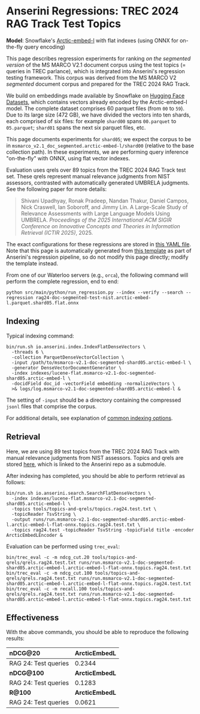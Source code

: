# Anserini Regressions: TREC 2024 RAG Track Test Topics

**Model**: Snowflake's [Arctic-embed-l](https://huggingface.co/Snowflake/snowflake-arctic-embed-l) with flat indexes (using ONNX for on-the-fly query encoding)

This page describes regression experiments for ranking _on the segmented version_ of the MS MARCO V2.1 document corpus using the test topics (= queries in TREC parlance), which is integrated into Anserini's regression testing framework.
This corpus was derived from the MS MARCO V2 _segmented_ document corpus and prepared for the TREC 2024 RAG Track.

We build on embeddings made available by Snowflake on [Hugging Face Datasets](https://huggingface.co/datasets/Snowflake/msmarco-v2.1-snowflake-arctic-embed-l), which contains vectors already encoded by the Arctic-embed-l model.
The complete dataset comprises 60 parquet files (from `00` to `59`).
Due to its large size (472 GB), we have divided the vectors into ten shards, each comprised of six files:
for example `shard00` spans `00.parquet` to `05.parquet`; `shard01` spans the next six parquet files, etc.

This page documents experiments for `shard05`; we expect the corpus to be in `msmarco_v2.1_doc_segmented.arctic-embed-l/shard00` (relative to the base collection path).
In these experiments, we are performing query inference "on-the-fly" with ONNX, using flat vector indexes.

Evaluation uses qrels over 89 topics from the TREC 2024 RAG Track test set.
These qrels represent manual relevance judgments from NIST assessors, contrasted with automatically generated UMBRELA judgments.
See the following paper for more details:

> Shivani Upadhyay, Ronak Pradeep, Nandan Thakur, Daniel Campos, Nick Craswell, Ian Soboroff, and Jimmy Lin. A Large-Scale Study of Relevance Assessments with Large Language Models Using UMBRELA. _Proceedings of the 2025 International ACM SIGIR Conference on Innovative Concepts and Theories in Information Retrieval (ICTIR 2025)_, 2025.

The exact configurations for these regressions are stored in [this YAML file](../../src/main/resources/regression/rag24-doc-segmented-test-nist.arctic-embed-l.parquet.shard05.flat.onnx.yaml).
Note that this page is automatically generated from [this template](../../src/main/resources/docgen/templates/rag24-doc-segmented-test-nist.arctic-embed-l.parquet.shard05.flat.onnx.template) as part of Anserini's regression pipeline, so do not modify this page directly; modify the template instead.

From one of our Waterloo servers (e.g., `orca`), the following command will perform the complete regression, end to end:

```
python src/main/python/run_regression.py --index --verify --search --regression rag24-doc-segmented-test-nist.arctic-embed-l.parquet.shard05.flat.onnx
```

## Indexing

Typical indexing command:

```
bin/run.sh io.anserini.index.IndexFlatDenseVectors \
  -threads 6 \
  -collection ParquetDenseVectorCollection \
  -input /path/to/msmarco-v2.1-doc-segmented-shard05.arctic-embed-l \
  -generator DenseVectorDocumentGenerator \
  -index indexes/lucene-flat.msmarco-v2.1-doc-segmented-shard05.arctic-embed-l \
  -docidField doc_id -vectorField embedding -normalizeVectors \
  >& logs/log.msmarco-v2.1-doc-segmented-shard05.arctic-embed-l &
```

The setting of `-input` should be a directory containing the compressed `jsonl` files that comprise the corpus.

For additional details, see explanation of [common indexing options](../../docs/common-indexing-options.md).

## Retrieval

Here, we are using 89 test topics from the TREC 2024 RAG Track with manual relevance judgments from NIST assessors.
Topics and qrels are stored [here](https://github.com/castorini/anserini-tools/tree/master/topics-and-qrels), which is linked to the Anserini repo as a submodule.

After indexing has completed, you should be able to perform retrieval as follows:

```
bin/run.sh io.anserini.search.SearchFlatDenseVectors \
  -index indexes/lucene-flat.msmarco-v2.1-doc-segmented-shard05.arctic-embed-l \
  -topics tools/topics-and-qrels/topics.rag24.test.txt \
  -topicReader TsvString \
  -output runs/run.msmarco-v2.1-doc-segmented-shard05.arctic-embed-l.arctic-embed-l-flat-onnx.topics.rag24.test.txt \
  -topics rag24.test -topicReader TsvString -topicField title -encoder ArcticEmbedLEncoder &
```

Evaluation can be performed using `trec_eval`:

```
bin/trec_eval -c -m ndcg_cut.20 tools/topics-and-qrels/qrels.rag24.test.txt runs/run.msmarco-v2.1-doc-segmented-shard05.arctic-embed-l.arctic-embed-l-flat-onnx.topics.rag24.test.txt
bin/trec_eval -c -m ndcg_cut.100 tools/topics-and-qrels/qrels.rag24.test.txt runs/run.msmarco-v2.1-doc-segmented-shard05.arctic-embed-l.arctic-embed-l-flat-onnx.topics.rag24.test.txt
bin/trec_eval -c -m recall.100 tools/topics-and-qrels/qrels.rag24.test.txt runs/run.msmarco-v2.1-doc-segmented-shard05.arctic-embed-l.arctic-embed-l-flat-onnx.topics.rag24.test.txt
```

## Effectiveness

With the above commands, you should be able to reproduce the following results:

| **nDCG@20**                                                                                                  | **ArcticEmbedL**|
|:-------------------------------------------------------------------------------------------------------------|-----------|
| RAG 24: Test queries                                                                                         | 0.2344    |
| **nDCG@100**                                                                                                 | **ArcticEmbedL**|
| RAG 24: Test queries                                                                                         | 0.1283    |
| **R@100**                                                                                                    | **ArcticEmbedL**|
| RAG 24: Test queries                                                                                         | 0.0621    |
